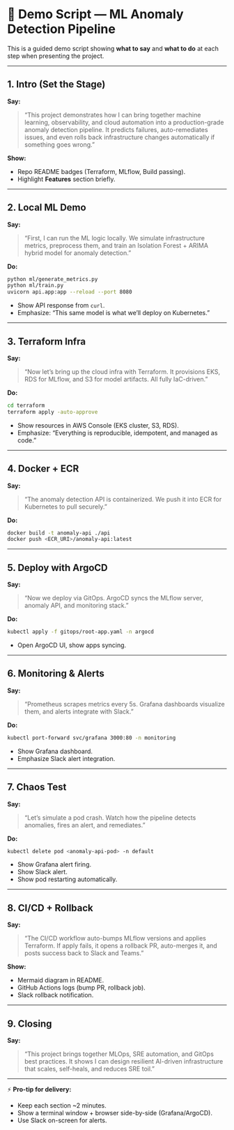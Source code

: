# 🎤 Demo Script — ML Anomaly Detection Pipeline

This is a guided demo script showing **what to say** and **what to do** at each step when presenting the project.

---

## 1. Intro (Set the Stage)
**Say:**  
> “This project demonstrates how I can bring together machine learning, observability, and cloud automation into a production-grade anomaly detection pipeline. It predicts failures, auto-remediates issues, and even rolls back infrastructure changes automatically if something goes wrong.”  

**Show:**  
- Repo README badges (Terraform, MLflow, Build passing).  
- Highlight **Features** section briefly.  

---

## 2. Local ML Demo
**Say:**  
> “First, I can run the ML logic locally. We simulate infrastructure metrics, preprocess them, and train an Isolation Forest + ARIMA hybrid model for anomaly detection.”  

**Do:**  
```bash
python ml/generate_metrics.py
python ml/train.py
uvicorn api.app:app --reload --port 8080
```
- Show API response from `curl`.  
- Emphasize: “This same model is what we’ll deploy on Kubernetes.”  

---

## 3. Terraform Infra
**Say:**  
> “Now let’s bring up the cloud infra with Terraform. It provisions EKS, RDS for MLflow, and S3 for model artifacts. All fully IaC-driven.”  

**Do:**  
```bash
cd terraform
terraform apply -auto-approve
```
- Show resources in AWS Console (EKS cluster, S3, RDS).  
- Emphasize: “Everything is reproducible, idempotent, and managed as code.”  

---

## 4. Docker + ECR
**Say:**  
> “The anomaly detection API is containerized. We push it into ECR for Kubernetes to pull securely.”  

**Do:**  
```bash
docker build -t anomaly-api ./api
docker push <ECR_URI>/anomaly-api:latest
```

---

## 5. Deploy with ArgoCD
**Say:**  
> “Now we deploy via GitOps. ArgoCD syncs the MLflow server, anomaly API, and monitoring stack.”  

**Do:**  
```bash
kubectl apply -f gitops/root-app.yaml -n argocd
```
- Open ArgoCD UI, show apps syncing.  

---

## 6. Monitoring & Alerts
**Say:**  
> “Prometheus scrapes metrics every 5s. Grafana dashboards visualize them, and alerts integrate with Slack.”  

**Do:**  
```bash
kubectl port-forward svc/grafana 3000:80 -n monitoring
```
- Show Grafana dashboard.  
- Emphasize Slack alert integration.  

---

## 7. Chaos Test
**Say:**  
> “Let’s simulate a pod crash. Watch how the pipeline detects anomalies, fires an alert, and remediates.”  

**Do:**  
```bash
kubectl delete pod <anomaly-api-pod> -n default
```
- Show Grafana alert firing.  
- Show Slack alert.  
- Show pod restarting automatically.  

---

## 8. CI/CD + Rollback
**Say:**  
> “The CI/CD workflow auto-bumps MLflow versions and applies Terraform. If apply fails, it opens a rollback PR, auto-merges it, and posts success back to Slack and Teams.”  

**Show:**  
- Mermaid diagram in README.  
- GitHub Actions logs (bump PR, rollback job).  
- Slack rollback notification.  

---

## 9. Closing
**Say:**  
> “This project brings together MLOps, SRE automation, and GitOps best practices. It shows I can design resilient AI-driven infrastructure that scales, self-heals, and reduces SRE toil.”  

---

⚡ **Pro-tip for delivery:**  
- Keep each section ~2 minutes.  
- Show a terminal window + browser side-by-side (Grafana/ArgoCD).  
- Use Slack on-screen for alerts.  
